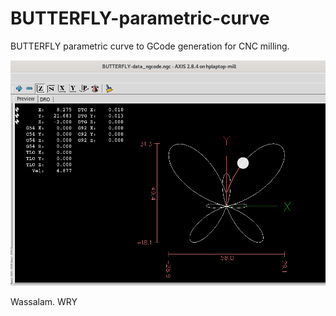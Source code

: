 # BUTTERFLY-parametric-curve
BUTTERFLY parametric curve to GCode generation for CNC milling.

![](BUTTERFLY-screenshots/BUTTERFLY-Screenshot.png)

Wassalam.
WRY
